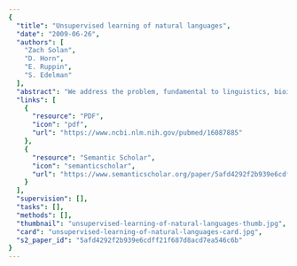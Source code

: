 ```yaml
---
{
  "title": "Unsupervised learning of natural languages",
  "date": "2009-06-26",
  "authors": [
    "Zach Solan",
    "D. Horn",
    "E. Ruppin",
    "S. Edelman"
  ],
  "abstract": "We address the problem, fundamental to linguistics, bioinformatics, and certain other disciplines, of using corpora of raw symbolic sequential data to infer underlying rules that govern their production. Given a corpus of strings (such as text, transcribed speech, chromosome or protein sequence data, sheet music, etc.), our unsupervised algorithm recursively distills from it hierarchically structured patterns. The adios (automatic distillation of structure) algorithm relies on a statistical method for pattern extraction and on structured generalization, two processes that have been implicated in language acquisition. It has been evaluated on artificial context-free grammars with thousands of rules, on natural languages as diverse as English and Chinese, and on protein data correlating sequence with function. This unsupervised algorithm is capable of learning complex syntax, generating grammatical novel sentences, and proving useful in other fields that call for structure discovery from raw data, such as bioinformatics.",
  "links": [
    {
      "resource": "PDF",
      "icon": "pdf",
      "url": "https://www.ncbi.nlm.nih.gov/pubmed/16087885"
    },
    {
      "resource": "Semantic Scholar",
      "icon": "semanticscholar",
      "url": "https://www.semanticscholar.org/paper/5afd4292f2b939e6cdff21f687d8acd7ea546c6b"
    }
  ],
  "supervision": [],
  "tasks": [],
  "methods": [],
  "thumbnail": "unsupervised-learning-of-natural-languages-thumb.jpg",
  "card": "unsupervised-learning-of-natural-languages-card.jpg",
  "s2_paper_id": "5afd4292f2b939e6cdff21f687d8acd7ea546c6b"
}
---
```


